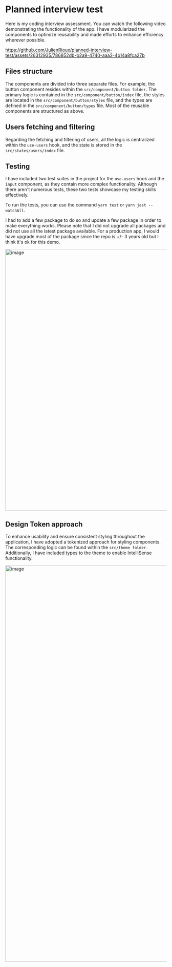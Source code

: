 # Planned interview test

Here is my coding interview assessment. You can watch the following video demonstrating the functionality of the app. I have modularized the components to optimize reusability and made efforts to enhance efficiency wherever possible.

https://github.com/JulienRioux/planned-interview-test/assets/26312935/786852db-b2a9-4740-aaa2-4b14a8fca27b


## Files structure

The components are divided into three separate files. For example, the button component resides within the `src/component/button folder`. The primary logic is contained in the `src/component/button/index` file, the styles are located in the `src/component/button/styles` file, and the types are defined in the `src/component/button/types` file. Most of the reusable components are structured as above.

## Users fetching and filtering

Regarding the fetching and filtering of users, all the logic is centralized within the `use-users` hook, and the state is stored in the `src/states/users/index` file.

## Testing

I have included two test suites in the project for the `use-users` hook and the `input` component, as they contain more complex functionality. Although there aren't numerous tests, these two tests showcase my testing skills effectively.

To run the tests, you can use the command `yarn test` or `yarn jest --watchAll`.

I had to add a few package to do so and update a few package in order to make everything works. Please note that I did not upgrade all packages and did not use all the latest package available. For a production app, I would have upgrade most of the package since the repo is +/- 3 years old but I think it's ok for this demo.

<img width="817" alt="image" src="https://github.com/JulienRioux/planned-interview-test/assets/26312935/704187eb-7816-4bad-8ab6-4549bcdbd94c">


## Design Token approach

To enhance usability and ensure consistent styling throughout the application, I have adopted a tokenized approach for styling components. The corresponding logic can be found within the `src/theme folder.` Additionally, I have included types to the theme to enable IntelliSense functionality.

<img width="1238" alt="image" src="https://github.com/JulienRioux/planned-interview-test/assets/26312935/2d41a0cc-28dd-4525-9867-99eee9fe98ad">

